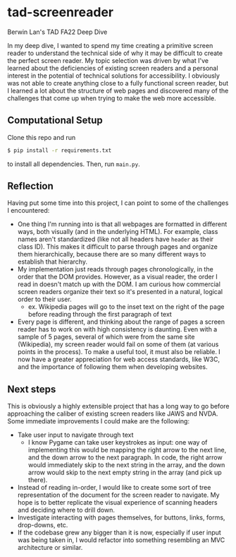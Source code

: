 # tad-screenreader
Berwin Lan's TAD FA22 Deep Dive

In my deep dive, I wanted to spend my time creating a primitive screen reader to understand the technical side of why it may be difficult to create the perfect screen reader. My topic selection was driven by what I've learned about the deficiencies of existing screen readers and a personal interest in the potential of technical solutions for accessibility. I obviously was not able to create anything close to a fully functional screen reader, but I learned a lot about the structure of web pages and discovered many of the challenges that come up when trying to make the web more accessible.

## Computational Setup
Clone this repo and run
```sh
$ pip install -r requirements.txt
```
to install all dependencies. Then, run `main.py`.

## Reflection
Having put some time into this project, I can point to some of the challenges I encountered:
* One thing I'm running into is that all webpages are formatted in different ways, both visually (and in the underlying HTML). For example, class names aren't standardized (like not all headers have `header` as their class ID). This makes it difficult to parse through pages and organize them hierarchically, because there are so many different ways to establish that hierarchy.
* My implementation just reads through pages chronologically, in the order that the DOM provides. However, as a visual reader, the order I read in doesn't match up with the DOM. I am curious how commercial screen readers organize their text so it's presented in a natural, logical order to their user.
    * ex. Wikipedia pages will go to the inset text on the right of the page before reading through the first paragraph of text
* Every page is different, and thinking about the range of pages a screen reader has to work on with high consistency is daunting. Even with a sample of 5 pages, several of which were from the same site (Wikipedia), my screen reader would fail on some of them (at various points in the process). To make a useful tool, it must also be reliable.
I now have a greater appreciation for web access standards, like W3C, and the importance of following them when developing websites.

## Next steps
This is obviously a highly extensible project that has a long way to go before approaching the caliber of existing screen readers like JAWS and NVDA. Some immediate improvements I could make are the following:
* Take user input to navigate through text
    * I know Pygame can take user keystrokes as input: one way of implementing this would be mapping the right arrow to the next line, and the down arrow to the next paragraph. In code, the right arrow would immediately skip to the next string in the array, and the down arrow would skip to the next empty string in the array (and pick up there).
* Instead of reading in-order, I would like to create some sort of tree representation of the document for the screen reader to navigate. My hope is to better replicate the visual experience of scanning headers and deciding where to drill down.
* Investigate interacting with pages themselves, for buttons, links, forms, drop-downs, etc.
* If the codebase grew any bigger than it is now, especially if user input was being taken in, I would refactor into something resembling an MVC architecture or similar.
